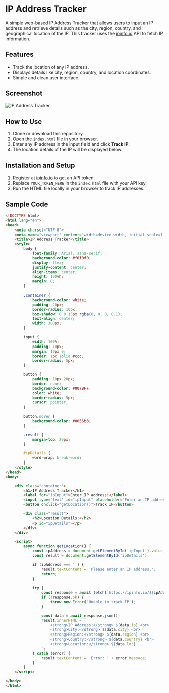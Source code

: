 # IP Address Tracker

A simple web-based IP Address Tracker that allows users to input an IP address and retrieve details such as the city, region, country, and geographical location of the IP. This tracker uses the [ipinfo.io](https://ipinfo.io/) API to fetch IP information.

## Features

- Track the location of any IP address.
- Displays details like city, region, country, and location coordinates.
- Simple and clean user interface.

## Screenshot

![IP Address Tracker](https://ibb.co/QNqxknj.webp)

## How to Use

1. Clone or download this repository.
2. Open the `index.html` file in your browser.
3. Enter any IP address in the input field and click **Track IP**.
4. The location details of the IP will be displayed below.

## Installation and Setup

1. Register at [ipinfo.io](https://ipinfo.io/) to get an API token.
2. Replace `YOUR_TOKEN_HERE` in the `index.html` file with your API key.
3. Run the HTML file locally in your browser to track IP addresses.

## Sample Code

```html
<!DOCTYPE html>
<html lang="en">
<head>
    <meta charset="UTF-8">
    <meta name="viewport" content="width=device-width, initial-scale=1.0">
    <title>IP Address Tracker</title>
    <style>
        body {
            font-family: Arial, sans-serif;
            background-color: #f0f0f0;
            display: flex;
            justify-content: center;
            align-items: center;
            height: 100vh;
            margin: 0;
        }

        .container {
            background-color: white;
            padding: 20px;
            border-radius: 10px;
            box-shadow: 0 0 15px rgba(0, 0, 0, 0.1);
            text-align: center;
            width: 300px;
        }

        input {
            width: 100%;
            padding: 10px;
            margin: 10px 0;
            border: 1px solid #ccc;
            border-radius: 5px;
        }

        button {
            padding: 10px 20px;
            border: none;
            background-color: #007BFF;
            color: white;
            border-radius: 5px;
            cursor: pointer;
        }

        button:hover {
            background-color: #0056b3;
        }

        .result {
            margin-top: 20px;
        }

        #ipDetails {
            word-wrap: break-word;
        }
    </style>
</head>
<body>

    <div class="container">
        <h1>IP Address Tracker</h1>
        <label for="ipInput">Enter IP address:</label>
        <input type="text" id="ipInput" placeholder="Enter an IP address">
        <button onclick="getLocation()">Track IP</button>

        <div class="result">
            <h2>Location Details:</h2>
            <p id="ipDetails"></p>
        </div>
    </div>

    <script>
        async function getLocation() {
            const ipAddress = document.getElementById('ipInput').value;
            const result = document.getElementById('ipDetails');

            if (ipAddress === '') {
                result.textContent = 'Please enter an IP address.';
                return;
            }

            try {
                const response = await fetch(`https://ipinfo.io/${ipAddress}/json?token=YOUR_TOKEN_HERE`);
                if (!response.ok) {
                    throw new Error('Unable to track IP');
                }

                const data = await response.json();
                result.innerHTML = `
                    <strong>IP Address:</strong> ${data.ip} <br>
                    <strong>City:</strong> ${data.city} <br>
                    <strong>Region:</strong> ${data.region} <br>
                    <strong>Country:</strong> ${data.country} <br>
                    <strong>Location:</strong> ${data.loc}
                `;
            } catch (error) {
                result.textContent = 'Error: ' + error.message;
            }
        }
    </script>

</body>
</html>

